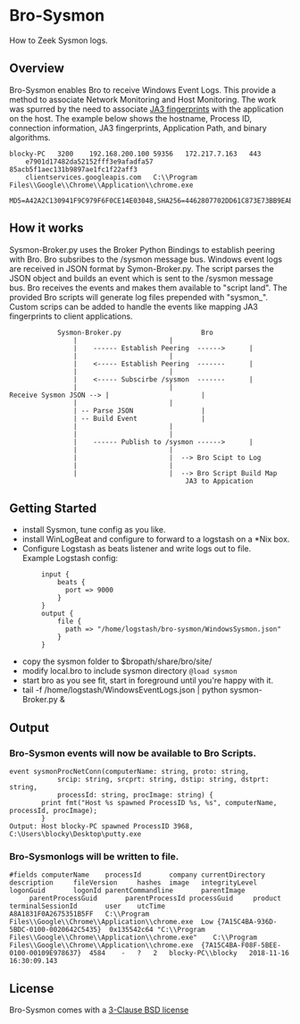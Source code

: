 # Bro-Sysmon
How to Zeek Sysmon logs.

## Overview
Bro-Sysmon enables Bro to receive Windows Event Logs.  This provide a method to associate Network Monitoring and Host Monitoring.  The work was spurred by the need to associate [JA3 fingerprints](https://engineering.salesforce.com/open-sourcing-ja3-92c9e53c3c41) with the application on the host.  The example below shows the hostname, Process ID, connection information, JA3 fingerprints, Application Path, and binary algorithms.
~~~
blocky-PC	3200	192.168.200.100	59356	172.217.7.163	443	
	e7901d17482da52152fff3e9afadfa57	85acb5f1aec131b9897ae1fc1f22aff3
	clientservices.googleapis.com	C:\\Program Files\\Google\\Chrome\\Application\\chrome.exe
	MD5=A42A2C130941F9C979F6F0CE14E03048,SHA256=4462807702DD61C873E73BB9EAB13B6EEFA6464311AA8A1831F0A2675351B5FF
~~~

## How it works
Sysmon-Broker.py uses the Broker Python Bindings to establish peering with Bro.  Bro subsribes to the /sysmon message bus.  Windows event logs are received in JSON format by Symon-Broker.py.  The script parses the JSON object and builds an event which is sent to the /sysmon message bus.  Bro receives the events and makes them available to "script land".  The provided Bro scripts will generate log files prepended with "sysmon_".  Custom scrips can be added to handle the events like mapping JA3 fingerprints to client applications.
```
			Sysmon-Broker.py					Bro
				|						|
				|    ------ Establish Peering  ------>		|
				|						|
				|    <----- Establish Peering  -------		|
				|						|
				|    <----- Subscirbe /sysmon  -------		|
				|						|
Receive Sysmon JSON	-->	|						|
				|						|
				| -- Parse JSON					|
				| -- Build Event				|
				|						|
				|						|
				|    ------ Publish to /sysmon ------>		|
				|						|
				|						|  --> Bro Scipt to Log 
				|						|
				|						|  --> Bro Script Build Map 
											JA3 to Appication
```
## Getting Started

- install Sysmon, tune config as you like.
- install WinLogBeat and configure to forward to a logstash on a *Nix box.
- Configure Logstash as beats listener and write logs out to file.  
	Example Logstash config:
```
		input {
			beats {
			  port => 9000
			}
		}
		output {
			file {
			  path => "/home/logstash/bro-sysmon/WindowsSysmon.json"
			}
		}
```
- copy the sysmon folder to $bropath/share/bro/site/
- modify local.bro to include sysmon directory  ```@load sysmon```
- start bro as you see fit, start in foreground until you're happy with it.
- tail -f /home/logstash/WindowsEventLogs.json | python sysmon-Broker.py &


## Output
### Bro-Sysmon events will now be available to Bro Scripts.
~~~
event sysmonProcNetConn(computerName: string, proto: string, 
			srcip: string, srcprt: string, dstip: string, dstprt: string, 
			processId: string, procImage: string) {
		print fmt("Host %s spawned ProcessID %s, %s", computerName, processId, procImage);
		}
Output: Host blocky-PC spawned ProcessID 3968, C:\Users\blocky\Desktop\putty.exe
~~~
### Bro-Sysmonlogs will be written to file.
```
#fields computerName    processId       company currentDirectory        description     fileVersion     hashes  image   integrityLevel  logonGuid       logonId parentCommandline       parentImage
     parentProcessGuid       parentProcessId processGuid     product terminalSessionId       user    utcTime
A8A1831F0A2675351B5FF	C:\\Program Files\\Google\\Chrome\\Application\\chrome.exe	Low	{7A15C4BA-936D-5BDC-0100-0020642C5435}	0x135542c64	"C:\\Program Files\\Google\\Chrome\\Application\\chrome.exe" 	C:\\Program Files\\Google\\Chrome\\Application\\chrome.exe	{7A15C4BA-F08F-5BEE-0100-00109E978637}	4584	-	?	2	blocky-PC\\blocky	2018-11-16 16:30:09.143
```
## License
Bro-Sysmon comes with a [3-Clause BSD license](./LICENSE.txt)
